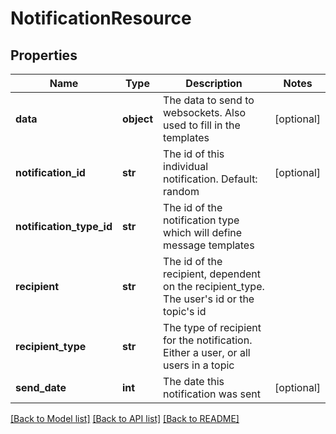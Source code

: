 # NotificationResource

## Properties
Name | Type | Description | Notes
------------ | ------------- | ------------- | -------------
**data** | **object** | The data to send to websockets. Also used to fill in the templates | [optional] 
**notification_id** | **str** | The id of this individual notification. Default: random | [optional] 
**notification_type_id** | **str** | The id of the notification type which will define message templates | 
**recipient** | **str** | The id of the recipient, dependent on the recipient_type. The user&#39;s id or the topic&#39;s id | 
**recipient_type** | **str** | The type of recipient for the notification. Either a user, or all users in a topic | 
**send_date** | **int** | The date this notification was sent | [optional] 

[[Back to Model list]](../README.md#documentation-for-models) [[Back to API list]](../README.md#documentation-for-api-endpoints) [[Back to README]](../README.md)


